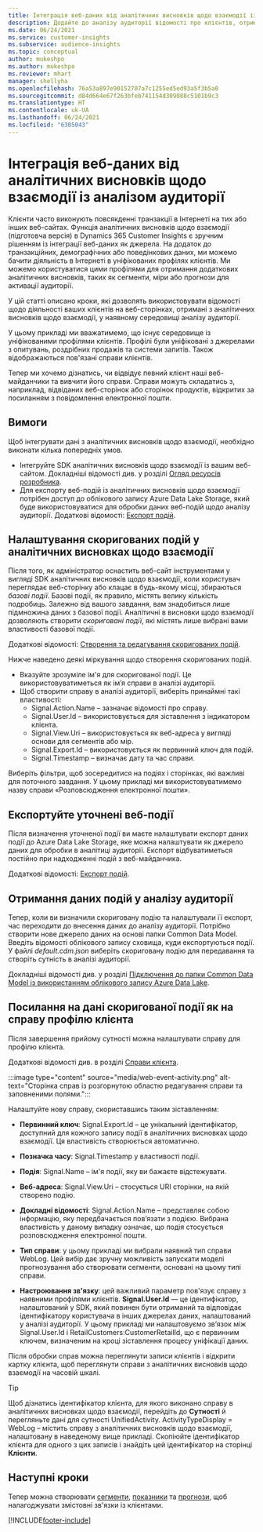 ```yaml
---
title: Інтеграція веб-даних від аналітичних висновків щодо взаємодії із аналізом аудиторії
description: Додайте до аналізу аудиторії відомості про клієнтів, отримані з аналітичних висновків щодо взаємодії.
ms.date: 06/24/2021
ms.service: customer-insights
ms.subservice: audience-insights
ms.topic: conceptual
author: mukeshpo
ms.author: mukeshpo
ms.reviewer: mhart
manager: shellyha
ms.openlocfilehash: 76a53a897e90152707a7c1255ed5ed93a5f3b5a0
ms.sourcegitcommit: d84d664e67f263bfeb741154d309088c5101b9c3
ms.translationtype: HT
ms.contentlocale: uk-UA
ms.lasthandoff: 06/24/2021
ms.locfileid: "6305043"
---
```

# <a name="integrate-web-data-from-engagement-insights-with-audience-insights"></a>Інтеграція веб-даних від аналітичних висновків щодо взаємодії із аналізом аудиторії

Клієнти часто виконують повсякденні транзакції в Інтернеті на тих або інших веб-сайтах. Функція аналітичних висновків щодо взаємодії (підготовча версія) в Dynamics 365 Customer Insights є зручним рішенням із інтеграції веб-даних як джерела. На додаток до транзакційних, демографічних або поведінкових даних, ми можемо бачити діяльність в Інтернеті в уніфікованих профілях клієнтів. Ми можемо користуватися цими профілями для отримання додаткових аналітичних висновків, таких як сегменти, міри або прогнози для активації аудиторії.

У цій статті описано кроки, які дозволять використовувати відомості щодо діяльності ваших клієнтів на веб-сторінках, отримані з аналітичних висновків щодо взаємодії, у наявному середовищі аналізу аудиторії.

У цьому прикладі ми вважатимемо, що існує середовище із уніфікованими профілями клієнтів. Профілі були уніфіковані з джерелами з опитувань, роздрібних продажів та системи запитів. Також відображаються пов'язані справи клієнтів. 

Тепер ми хочемо дізнатись, чи відвідує певний клієнт наші веб-майданчики та вивчити його справи. Справи можуть складатись з, наприклад, відвіданих веб-сторінок або сторінок продуктів, відкритих за посиланням з повідомлення електронної пошти.

## <a name="prerequisites"></a>Вимоги

Щоб інтегрувати дані з аналітичних висновків щодо взаємодії, необхідно виконати кілька попередніх умов. 

- Інтегруйте SDK аналітичних висновків щодо взаємодії із вашим веб-сайтом. Докладніші відомості див. у розділі [Огляд ресурсів розробника](../engagement-insights/developer-resources.md).
- Для експорту веб-подій із аналітичних висновків щодо взаємодії потрібен доступ до облікового запису Azure Data Lake Storage, який буде використовуватися для обробки даних веб-подій щодо аналізу аудиторії. Додаткові відомості: [Експорт подій](../engagement-insights/export-events.md).

## <a name="configure-refined-events-in-engagement-insights"></a>Налаштування скоригованих подій у аналітичних висновках щодо взаємодії

Після того, як адміністратор оснастить веб-сайт інструментами у вигляді SDK аналітичних висновків щодо взаємодії, коли користувач переглядає веб-сторінку або клацає в будь-якому місці, збираються *базові події*. Базові події, як правило, містять велику кількість подробиць. Залежно від вашого завдання, вам знадобиться лише підмножина даних з базової події. Аналітичні в висновки щодо взаємодії дозволяють створити *скориговані події*, які містять лише вибрані вами властивості базової події.     

Додаткові відомості: [Створення та редагування скоригованих подій](../engagement-insights/refined-events.md).

Нижче наведено деякі міркування щодо створення скоригованих подій. 

- Вказуйте зрозуміле ім'я для скоригованої події. Це використовуватиметься як ім’я справи в аналізі аудиторії.
- Щоб створити справу в аналізі аудиторії, виберіть принаймні такі властивості: 
    - Signal.Action.Name – зазначає відомості про справу.
    - Signal.User.Id – використовується для зіставлення з індикатором клієнта.
    - Signal.View.Uri – використовується як веб-адреса у вигляді основи для сегментів або мір.
    - Signal.Export.Id – використовується як первинний ключ для подій.
    - Signal.Timestamp – визначає дату та час справи.

Виберіть фільтри, щоб зосередитися на подіях і сторінках, які важливі для поточного завдання. У цьому прикладі ми використовуватимемо назву справи «Розповсюдження електронної пошти».

## <a name="export-the-refined-web-events"></a>Експортуйте уточнені веб-події 

Після визначення уточненої події ви маєте налаштувати експорт даних події до Azure Data Lake Storage, яке можна налаштувати як джерело даних для обробки в аналітиці аудиторії. Експорт відбуватиметься постійно при надходженні подій з веб-майданчика.

Додаткові відомості: [Експорт подій](../engagement-insights/export-events.md).

## <a name="ingest-event-data-to-audience-insights"></a>Отримання даних подій у аналізу аудиторії

Тепер, коли ви визначили скориговану подію та налаштували її експорт, час переходити до внесення даних до аналізу аудиторії. Потрібно створити нове джерело даних на основі папки Common Data Model. Введіть відомості облікового запису сховища, куди експортуються події. У файлі *default.cdm.json* виберіть скориговану подію для передавання та створіть сутність в аналізі аудиторії.

Докладніші відомості див. у розділі [Підключення до папки Common Data Model із використанням облікового запису Azure Data Lake](connect-common-data-model.md).


## <a name="relate-refined-event-data-as-an-activity-of-a-customer-profile"></a>Посилання на дані скоригованої події як на справу профілю клієнта

Після завершення прийому сутності можна налаштувати справу для профілю клієнта.

Додаткові відомості див. в розділі [Справи клієнта](activities.md).

:::image type="content" source="media/web-event-activity.png" alt-text="Сторінка справ із розгорнутою областю редагування справи та заповненими полями.":::

Налаштуйте нову справу, скориставшись таким зіставленням: 

- **Первинний ключ**: Signal.Export.Id – це унікальний ідентифікатор, доступний для кожного запису події в аналітичних висновках щодо взаємодії. Ця властивість створюється автоматично.

- **Позначка часу**: Signal.Timestamp у властивості події.

- **Подія**: Signal.Name – ім'я події, яку ви бажаєте відстежувати.

- **Веб-адреса**: Signal.View.Uri – стосується URI сторінки, на якій створено подію.

- **Докладні відомості**: Signal.Action.Name – представляє собою інформацію, яку передбачається пов’язати з подією. Вибрана властивість у даному випадку означає, що подія стосується розповсюдження електронної пошти.

- **Тип справи**: у цьому прикладі ми вибрали наявний тип справи WebLog. Цей вибір дає зручну можливість запускати моделі прогнозування або створювати сегменти, основані на цьому типі справи.

- **Настроювання зв'язку**: цей важливий параметр пов'язує справу з наявними профілями клієнтів. **Signal.User.Id** — це ідентифікатор, налаштований у SDK, який повинен бути отриманий та відповідає ідентифікатору користувача в інших джерелах даних, налаштований у аналізі аудиторії. У цьому прикладі ми налаштовуємо зв’язок між Signal.User.Id і RetailCustomers:CustomerRetailId, що є первинним ключем, визначеним на кроці зіставлення процесу уніфікації даних.

Після обробки справ можна переглянути записи клієнтів і відкрити картку клієнта, щоб переглянути справи з аналітичних висновків щодо взаємодії на часовій шкалі. 

> [!TIP]
> Щоб дізнатись ідентифікатор клієнта, для якого виконано справу в аналітичних висновках щодо взаємодії, перейдіть до **Сутності** й перегляньте дані для сутності UnifiedActivity. ActivityTypeDisplay = WebLog – містить справу з аналітичних висновків щодо взаємодії, налаштовану в наведеному вище прикладі. Скопіюйте ідентифікатор клієнта для одного з цих записів і знайдіть цей ідентифікатор на сторінці **Клієнти**.

## <a name="next-steps"></a>Наступні кроки

Тепер можна створювати [сегменти](segments.md), [показники](measures.md) та [прогнози](predictions.md), щоб налагоджувати змістовні зв'язки із клієнтами.


[!INCLUDE[footer-include](../includes/footer-banner.md)]
